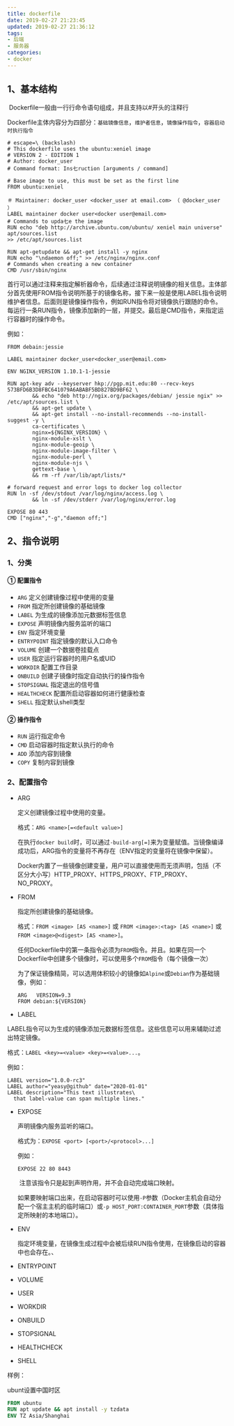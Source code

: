 ```yaml
---
title: dockerfile
date: 2019-02-27 21:23:45
updated: 2019-02-27 21:36:12
tags:
- 后端
- 服务器
categories:
- docker
---
```


## 1、基本结构

​       Dockerfile一般由一行行命令语句组成，并且支持以#开头的注释行	

​       Dockerfile主体内容分为四部分：`基础镜像信息`，`维护者信息`，`镜像操作指令`，`容器启动时执行指令`

```
# escape=\ (backslash)
# This dockerfile uses the ubuntu:xeniel image
# VERSION 2 - EDITION 1
# Author: docker_user
# Command format: Ins七ruction [arguments / command]

# Base image to use, this must be set as the first line
FROM ubuntu:xeniel

＃ Maintainer: docker_user <docker_user at email.com> （ @docker_user ）
LABEL maintainer docker user<docker user@email.com>
# Commands to upda七e the image
RUN echo "deb http://archive.ubuntu.com/ubuntu/ xeniel main universe"
apt/sources.list
>> /etc/apt/sources.list

RUN apt-getupdate && apt-get install -y nginx
RUN echo "\ndaemon off;" >> /etc/nginx/nginx.conf
# Commands when creating a new container
CMD /usr/sbin/nginx
```

​	首行可以通过注释来指定解析器命令，后续通过注释说明镜像的相关信息。主体部分首先使用FROM指令说明所基于的镜像名称，接下来一般是使用LABEL指令说明维护者信息。后面则是镜像操作指令，例如RUN指令将对镜像执行跟随的命令。每运行一条RUN指令，镜像添加新的一层，并提交。最后是CMD指令，来指定运行容器时的操作命令。

例如：

```
FROM debain:jessie

LABEL maintainer docker_user<docker_user@email.com>

ENV NGINX_VERSION 1.10.1-1-jessie

RUN apt-key adv --keyserver hkp://pgp.mit.edu:80 --recv-keys 573BFD6B3D8FBC641079A6ABABF5BD827BD9BF62 \
        && echo "deb http://ngix.org/packages/debian/ jessie ngix" >> /etc/apt/sources.list \
        && apt-get update \
        && apt-get install --no-install-recommends --no-install-suggest -y \
        ca-certificates \
        nginx=${NGINX_VERSION} \
        nginx-module-xslt \
        nginx-module-geoip \
        nginx-module-image-filter \
        nginx-module-perl \
        nginx-module-njs \
        gettext-base \
        && rm -rf /var/lib/apt/lists/*

# forward request and error logs to docker log collector
RUN ln -sf /dev/stdout /var/log/nginx/access.log \
        && ln -sf /dev/stderr /var/log/nginx/error.log

EXPOSE 80 443
CMD ["nginx","-g","daemon off;"]

```

## 2、指令说明

### 1、分类

#### ① 配置指令

- `ARG`			定义创建镜像过程中使用的变量
- `FROM`			指定所创建镜像的基础镜像
- `LABEL`			为生成的镜像添加元数据标签信息
- `EXPOSE`			声明镜像内服务监听的端口
- `ENV`			指定环境变量
- `ENTRYPOINT`		指定镜像的默认入口命令
- `VOLUME`			创建一个数据卷挂载点
- `USER`			指定运行容器时的用户名或UID
- `WORKDIR`		配置工作目录
- `ONBUILD`		创建子镜像时指定自动执行的操作指令
- `STOPSIGNAL`		指定退出的信号值
- `HEALTHCHECK`	配置所启动容器如何进行健康检查
- `SHELL`			指定默认shell类型

#### ② 操作指令

- `RUN`	运行指定命令
- `CMD`	启动容器时指定默认执行的命令
- `ADD`	添加内容到镜像
- `COPY`	复制内容到镜像

### 2、配置指令

- ARG

  定义创建镜像过程中使用的变量。

  格式：`ARG <name>[=<default value>]`

  ​	在执行`docker build`时，可以通过`-build-arg[=]`来为变量赋值。当镜像编译成功后，ARG指令的变量将不再存在（ENV指定的变量将在镜像中保留）。

  ​	Docker内置了一些镜像创建变量，用户可以直接使用而无须声明，包括（不区分大小写）HTTP_PROXY、HTTPS_PROXY、FTP_PROXY、NO_PROXY。

- FROM

  指定所创建镜像的基础镜像。

  格式：`FROM <image> [AS <name>]` 或 `FROM <image>:<tag> [AS <name>]` 或 `FROM <image>@<digest> [AS <name>]`。

  ​	任何Dockerfile中的第一条指令必须为`FROM`指令。并且。如果在同一个Dockerfile中创建多个镜像时，可以使用多个`FROM`指令（每个镜像一次）

  ​	为了保证镜像精简，可以选用体积较小的镜像如`Alpine`或`Debian`作为基础镜像，例如：

  ```
  ARG	VERSION=9.3
  FROM debian:${VERSION}
  ```

-  LABEL

  LABEL指令可以为生成的镜像添加元数据标签信息。这些信息可以用来辅助过滤出特定镜像。

  格式：`LABEL <key>=<value> <key>=<value>...`。

  例如：

  ```
  LABEL version="1.0.0-rc3"
  LABEL author="yeasy@github" date="2020-01-01"
  LABEL description="This text illustrates\
  	that label-value can span multiple lines."
  ```

- EXPOSE

  声明镜像内服务监听的端口。

  格式为：`EXPOSE <port> [<port>/<protocol>...]`

  例如：

  ```
  EXPOSE 22 80 8443
  ```

  ​	注意该指令只是起到声明作用，并不会自动完成端口映射。

  ​	如果要映射端口出来，在启动容器时可以使用`-P`参数（Docker主机会自动分配一个宿主主机的临时端口）或`-p HOST_PORT:CONTAINER_PORT`参数（具体指定所映射的本地端口）。

- ENV

  指定环境变量，在镜像生成过程中会被后续RUN指令使用，在镜像启动的容器中也会存在。、

- ENTRYPOINT

- VOLUME

- USER

- WORKDIR

- ONBUILD

- STOPSIGNAL

- HEALTHCHECK

- SHELL

样例：

ubunt设置中国时区

```dockerfile
FROM ubuntu
RUN apt update && apt install -y tzdata
ENV TZ Asia/Shanghai
```

